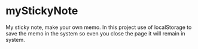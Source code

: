 # myStickyNote
My sticky note, make your own memo. In this project use of localStorage to save the memo in the system so even you close the page it will remain in system. 
